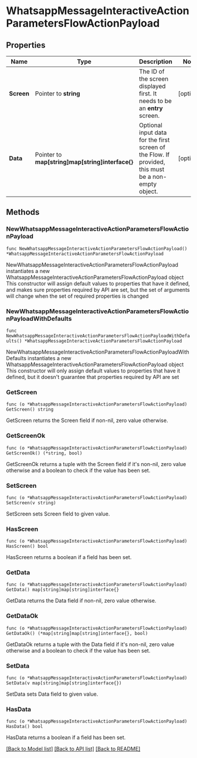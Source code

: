 # WhatsappMessageInteractiveActionParametersFlowActionPayload

## Properties

Name | Type | Description | Notes
------------ | ------------- | ------------- | -------------
**Screen** | Pointer to **string** | The ID of the screen displayed first. It needs to be an **entry** screen. | [optional] 
**Data** | Pointer to **map[string]map[string]interface{}** | Optional input data for the first screen of the Flow. If provided, this must be a non-empty object. | [optional] 

## Methods

### NewWhatsappMessageInteractiveActionParametersFlowActionPayload

`func NewWhatsappMessageInteractiveActionParametersFlowActionPayload() *WhatsappMessageInteractiveActionParametersFlowActionPayload`

NewWhatsappMessageInteractiveActionParametersFlowActionPayload instantiates a new WhatsappMessageInteractiveActionParametersFlowActionPayload object
This constructor will assign default values to properties that have it defined,
and makes sure properties required by API are set, but the set of arguments
will change when the set of required properties is changed

### NewWhatsappMessageInteractiveActionParametersFlowActionPayloadWithDefaults

`func NewWhatsappMessageInteractiveActionParametersFlowActionPayloadWithDefaults() *WhatsappMessageInteractiveActionParametersFlowActionPayload`

NewWhatsappMessageInteractiveActionParametersFlowActionPayloadWithDefaults instantiates a new WhatsappMessageInteractiveActionParametersFlowActionPayload object
This constructor will only assign default values to properties that have it defined,
but it doesn't guarantee that properties required by API are set

### GetScreen

`func (o *WhatsappMessageInteractiveActionParametersFlowActionPayload) GetScreen() string`

GetScreen returns the Screen field if non-nil, zero value otherwise.

### GetScreenOk

`func (o *WhatsappMessageInteractiveActionParametersFlowActionPayload) GetScreenOk() (*string, bool)`

GetScreenOk returns a tuple with the Screen field if it's non-nil, zero value otherwise
and a boolean to check if the value has been set.

### SetScreen

`func (o *WhatsappMessageInteractiveActionParametersFlowActionPayload) SetScreen(v string)`

SetScreen sets Screen field to given value.

### HasScreen

`func (o *WhatsappMessageInteractiveActionParametersFlowActionPayload) HasScreen() bool`

HasScreen returns a boolean if a field has been set.

### GetData

`func (o *WhatsappMessageInteractiveActionParametersFlowActionPayload) GetData() map[string]map[string]interface{}`

GetData returns the Data field if non-nil, zero value otherwise.

### GetDataOk

`func (o *WhatsappMessageInteractiveActionParametersFlowActionPayload) GetDataOk() (*map[string]map[string]interface{}, bool)`

GetDataOk returns a tuple with the Data field if it's non-nil, zero value otherwise
and a boolean to check if the value has been set.

### SetData

`func (o *WhatsappMessageInteractiveActionParametersFlowActionPayload) SetData(v map[string]map[string]interface{})`

SetData sets Data field to given value.

### HasData

`func (o *WhatsappMessageInteractiveActionParametersFlowActionPayload) HasData() bool`

HasData returns a boolean if a field has been set.


[[Back to Model list]](../README.md#documentation-for-models) [[Back to API list]](../README.md#documentation-for-api-endpoints) [[Back to README]](../README.md)


